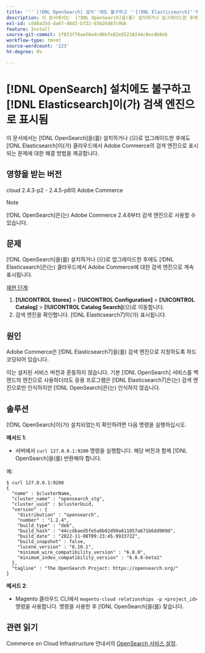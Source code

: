 ```yaml
---
title: ''' [!DNL OpenSearch] 설치''에도 불구하고 ''[!DNL Elasticsearch]''이(가) 검색 엔진으로 표시됩니다.'
description: 이 문서에서는  [!DNL OpenSearch]을(를) 설치하거나 업그레이드한 후에도  [!DNL Elasticsearch] 이(가) 클라우드에서 Adobe Commerce의 검색 엔진으로 계속 표시되는 문제에 대한 해결 방법을 제공합니다.
exl-id: cdd8a35d-da6f-46d3-b732-65626487c9bb
feature: Install
source-git-commit: 1f053f76ae56edc06bfe82e55210244c8ec4b8eb
workflow-type: tm+mt
source-wordcount: '223'
ht-degree: 0%

---
```


# [!DNL OpenSearch] 설치에도 불구하고 [!DNL Elasticsearch]이(가) 검색 엔진으로 표시됨

이 문서에서는 [!DNL OpenSearch]을(를) 설치하거나 (으)로 업그레이드한 후에도 [!DNL Elasticsearch]이(가) 클라우드에서 Adobe Commerce의 검색 엔진으로 표시되는 문제에 대한 해결 방법을 제공합니다.

## 영향을 받는 버전

cloud 2.4.3-p2 - 2.4.5-p6의 Adobe Commerce

>[!NOTE]
>
>[!DNL OpenSearch]은(는) Adobe Commerce 2.4.6부터 검색 엔진으로 사용할 수 있습니다.

## 문제

[!DNL OpenSearch]을(를) 설치하거나 (으)로 업그레이드한 후에도 [!DNL Elasticsearch]은(는) 클라우드에서 Adobe Commerce에 대한 검색 엔진으로 계속 표시됩니다.

<u>재현 단계</u>:

1. **[!UICONTROL Stores]** > **[!UICONTROL Configuration]** > **[!UICONTROL Catalog]** > **[!UICONTROL Catalog Search]**(으)로 이동합니다.
1. 검색 엔진을 확인합니다. [!DNL Elasticsearch7]이(가) 표시됩니다.

## 원인

Adobe Commerce은 [!DNL Elasticsearch7]을(를) 검색 엔진으로 지정하도록 하드 코딩되어 있습니다.

이는 설치된 서비스 버전과 혼동하지 않습니다. 기본 [!DNL OpenSearch] 서비스를 백엔드의 엔진으로 사용하더라도 응용 프로그램은 [!DNL Elasticsearch7]은(는) 검색 엔진으로만 인식하지만 [!DNL OpenSearch]은(는) 인식하지 않습니다.

## 솔루션

[!DNL OpenSearch]이(가) 설치되었는지 확인하려면 다음 명령을 실행하십시오.

**메서드 1**:

* 서버에서 `curl 127.0.0.1:9200` 명령을 실행합니다. 해당 버전과 함께 [!DNL OpenSearch]을(를) 반환해야 합니다.

예:

```
$ curl 127.0.0.1:9200
{
  "name" : $clusterName,
  "cluster_name" : "opensearch_stg",
  "cluster_uuid" : $clusterUuid,
  "version" : {
    "distribution" : "opensearch",
    "number" : "1.2.4",
    "build_type" : "deb",
    "build_hash" : "44ccdbaed5fe5a8b02d99a611857a671b6dd909d",
    "build_date" : "2022-11-08T09:23:45.993372Z",
    "build_snapshot" : false,
    "lucene_version" : "8.10.1",
    "minimum_wire_compatibility_version" : "6.8.0",
    "minimum_index_compatibility_version" : "6.0.0-beta1"
  },
  "tagline" : "The OpenSearch Project: https://opensearch.org/"
}
```

**메서드 2**:

* Magento 클라우드 CLI에서 `magento-cloud relationships -p <project_id>` 명령을 사용합니다. 명령을 사용한 후 [!DNL OpenSearch]을(를) 찾습니다.

## 관련 읽기

Commerce on Cloud Infrastructure 안내서의 [OpenSearch 서비스 설정](https://experienceleague.adobe.com/docs/commerce-cloud-service/user-guide/configure/service/opensearch.html).
